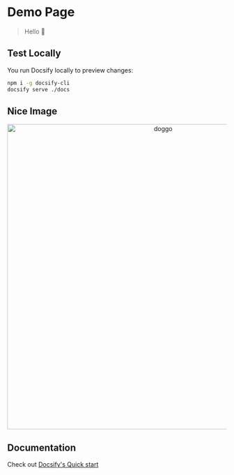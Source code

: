 # Demo Page

> Hello 👋

## Test Locally

You run Docsify locally to preview changes:

```bash
npm i -g docsify-cli
docsify serve ./docs 
```

## Nice Image

<p align="center">
  <img alt="doggo" src="https://images.unsplash.com/photo-1544568100-847a948585b9?ixlib=rb-1.2.1&ixid=eyJhcHBfaWQiOjEyMDd9&auto=format&fit=crop&w=1867&q=80" width="700">
</p>

## Documentation

Check out [Docsify's Quick start](https://docsify.js.org/#/quickstart)